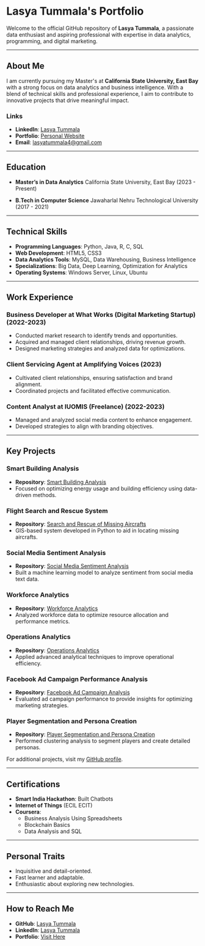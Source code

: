 # Lasya Tummala's Portfolio

Welcome to the official GitHub repository of **Lasya Tummala**, a passionate data enthusiast and aspiring professional with expertise in data analytics, programming, and digital marketing.

---

## About Me

I am currently pursuing my Master's at **California State University, East Bay** with a strong focus on data analytics and business intelligence. With a blend of technical skills and professional experience, I aim to contribute to innovative projects that drive meaningful impact.

### Links
- **LinkedIn**: [Lasya Tummala](https://www.linkedin.com/in/lasyatummala/)
- **Portfolio**: [Personal Website](https://sites.google.com/horizon.csueastbay.edu/lasya-tummala/home)
- **Email**: [lasyatummala4@gmail.com](mailto:lasyatummala4@gmail.com)

---

## Education

- **Master’s in Data Analytics**
  California State University, East Bay (2023 - Present)

- **B.Tech in Computer Science**
  Jawaharlal Nehru Technological University (2017 - 2021)

---

## Technical Skills

- **Programming Languages**: Python, Java, R, C, SQL
- **Web Development**: HTML5, CSS3
- **Data Analytics Tools**: MySQL, Data Warehousing, Business Intelligence
- **Specializations**: Big Data, Deep Learning, Optimization for Analytics
- **Operating Systems**: Windows Server, Linux, Ubuntu

---

## Work Experience

### Business Developer at What Works (Digital Marketing Startup) (2022-2023)
- Conducted market research to identify trends and opportunities.
- Acquired and managed client relationships, driving revenue growth.
- Designed marketing strategies and analyzed data for optimizations.

### Client Servicing Agent at Amplifying Voices (2023)
- Cultivated client relationships, ensuring satisfaction and brand alignment.
- Coordinated projects and facilitated effective communication.

### Content Analyst at IUOMIS (Freelance) (2022-2023)
- Managed and analyzed social media content to enhance engagement.
- Developed strategies to align with branding objectives.

---

## Key Projects

### Smart Building Analysis
- **Repository**: [Smart Building Analysis](https://github.com/lasyatummala11/smart_building_analysis)
- Focused on optimizing energy usage and building efficiency using data-driven methods.

### Flight Search and Rescue System
- **Repository**: [Search and Rescue of Missing Aircrafts](https://github.com/lasyatummala11/SEARCH-AND-RESCUE-OF-MISSING-AIRCRAFTS)
- GIS-based system developed in Python to aid in locating missing aircrafts.

### Social Media Sentiment Analysis
- **Repository**: [Social Media Sentiment Analysis](https://github.com/lasyatummala11/Social-Medial-Sentiment-Analysis)
- Built a machine learning model to analyze sentiment from social media text data.

### Workforce Analytics
- **Repository**: [Workforce Analytics](https://github.com/lasyatummala11/workforce-analytics)
- Analyzed workforce data to optimize resource allocation and performance metrics.

### Operations Analytics
- **Repository**: [Operations Analytics](https://github.com/lasyatummala11/operations-analytics)
- Applied advanced analytical techniques to improve operational efficiency.

### Facebook Ad Campaign Performance Analysis
- **Repository**: [Facebook Ad Campaign Analysis](https://github.com/lasyatummala11/facebook-ad-campaign-performance-analysis)
- Evaluated ad campaign performance to provide insights for optimizing marketing strategies.

### Player Segmentation and Persona Creation
- **Repository**: [Player Segmentation and Persona Creation](https://github.com/lasyatummala11/Player-segmentation-and-persona-creation)
- Performed clustering analysis to segment players and create detailed personas.

For additional projects, visit my [GitHub profile](https://github.com/lasyatummala11).

---

## Certifications

- **Smart India Hackathon**: Built Chatbots
- **Internet of Things** (ECIL ECIT)
- **Coursera**:
  - Business Analysis Using Spreadsheets
  - Blockchain Basics
  - Data Analysis and SQL

---

## Personal Traits

- Inquisitive and detail-oriented.
- Fast learner and adaptable.
- Enthusiastic about exploring new technologies.

---

## How to Reach Me

- **GitHub**: [Lasya Tummala](https://github.com/lasyatummala11)
- **LinkedIn**: [Lasya Tummala](https://www.linkedin.com/in/lasyatummala/)
- **Portfolio**: [Visit Here](https://sites.google.com/horizon.csueastbay.edu/lasya-tummala/home)
